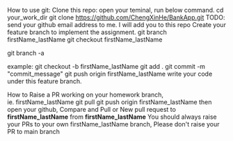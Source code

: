 How to use git:
Clone this repo:
open your teminal, run below command.
cd your_work_dir
git clone https://github.com/ChengXinHe/BankApp.git
TODO: send your github email address to me. I will add you to this repo
Create your feature branch to implement the assignment.
git branch firstName_lastName
git checkout firstName_lastName

git branch -a


example: 
git checkout -b firstName_lastName
git add .
git commit -m "commit_message"
git push origin firstName_lastName
write your code under this feature branch.

How to Raise a PR
working on your homework branch, ie. firstName_lastName
git pull
git push origin firstName_lastName
then open your github, Compare and Pull or New pull request
to **firstName_lastName** from **firstName_lastName**
You should always raise your PRs to your own firstName_lastName branch, Please don't raise your PR to main branch

